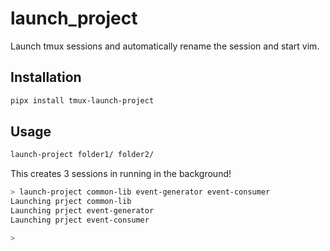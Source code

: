# launch_project

Launch tmux sessions and automatically rename the session and start vim.

## Installation

```bash
pipx install tmux-launch-project
```

## Usage

```bash
launch-project folder1/ folder2/
```

This creates 3 sessions in running in the background!

```bash
> launch-project common-lib event-generator event-consumer
Launching prject common-lib
Launching prject event-generator
Launching prject event-consumer

>
```
